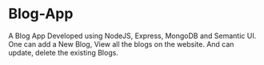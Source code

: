 # Blog-App
A Blog App Developed using NodeJS, Express, MongoDB and Semantic UI. One can add a New Blog, View all the blogs on the website. And can update, delete the existing Blogs.

